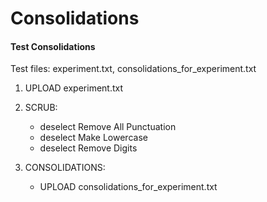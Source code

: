 Consolidations
==============

#### Test Consolidations

Test files: experiment.txt, consolidations_for_experiment.txt

1. UPLOAD experiment.txt

2. SCRUB: 
    - deselect Remove All Punctuation
    - deselect Make Lowercase
    - deselect Remove Digits
    
2. CONSOLIDATIONS:
    - UPLOAD consolidations_for_experiment.txt
